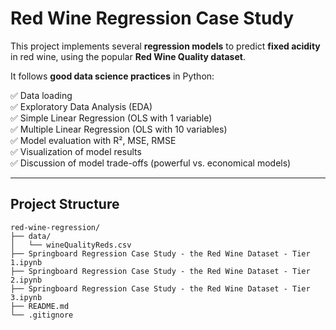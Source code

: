 # Red Wine Regression Case Study

This project implements several **regression models** to predict **fixed acidity** in red wine, using the popular **Red Wine Quality dataset**.

It follows **good data science practices** in Python:

✅ Data loading  
✅ Exploratory Data Analysis (EDA)  
✅ Simple Linear Regression (OLS with 1 variable)  
✅ Multiple Linear Regression (OLS with 10 variables)  
✅ Model evaluation with R², MSE, RMSE  
✅ Visualization of model results  
✅ Discussion of model trade-offs (powerful vs. economical models)

---

## Project Structure

```text
red-wine-regression/
├── data/
│   └── wineQualityReds.csv
├── Springboard Regression Case Study - the Red Wine Dataset - Tier 1.ipynb
├── Springboard Regression Case Study - the Red Wine Dataset - Tier 2.ipynb
├── Springboard Regression Case Study - the Red Wine Dataset - Tier 3.ipynb
├── README.md
└── .gitignore
